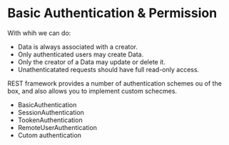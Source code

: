 # Basic Authentication & Permission

With whih we can do:
- Data is always associated with a creator.
- Only authenticated users may create Data.
- Only the creator of a Data may update or delete it.
- Unathenticatated requests should have full read-only access.

REST framework provides a number of authentication schemes ou of the box, and also allows you to implement custom schecmes.
- BasicAuthentication
- SessionAuthentication
- TookenAuthentication
- RemoteUserAuthentication
- Cutom authentication
